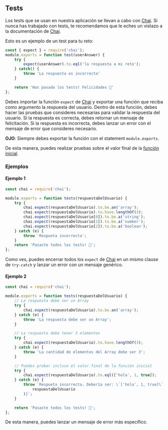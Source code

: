 ## Tests

Los tests que se usan en nuestra aplicación se llevan a cabo con [Chai](https://www.chaijs.com/api/bdd/). Si nunca has trabajado con tests, te recomendamos que le eches un vistazo a la documentación de [Chai](https://www.chaijs.com/api/bdd/).

Esto es un ejemplo de un test para tu reto:

```js
const { expect } = require('chai');
module.exports = function test(userAnswer) {
    try {
        expect(userAnswer).to.eql('la respuesta a mi reto');
    } catch() {
        throw 'La respuesta es incorrecta'
    }

    return 'Has pasado los tests! Felicidades 👏'
};
```

Debes importar la función `expect` de [Chai](https://www.chaijs.com/api/bdd/) y exportar una función que reciba como argumento la respuesta del usuario. Dentro de esta función, debes hacer las pruebas que consideres necesarias para validar la respuesta del usuario. Si la respuesta es correcta, debes retornar un mensaje de felicitación. Si la respuesta es incorrecta, debes lanzar un error con el mensaje de error que consideres necesario.

**OJO**: Siempre debes exportar la función con el statement `module.exports`.

De esta manera, puedes realizar pruebas sobre el valor final de la [función inicial](/docs/funcion-inicial).

### Ejemplos

#### Ejemplo 1

```js
const chai = require('chai');

module.exports = function tests(respuestaDelUsuario) {
	try {
		chai.expect(respuestaDelUsuario).to.be.an('array');
		chai.expect(respuestaDelUsuario).to.have.lengthOf(3);
		chai.expect(respuestaDelUsuario[0]).to.be.a('string');
		chai.expect(respuestaDelUsuario[1]).to.be.a('number');
		chai.expect(respuestaDelUsuario[2]).to.be.a('boolean');
	} catch (e) {
		throw 'Respueta incorrecta';
	}
	return 'Pasaste todos los tests! 🎉';
};
```

Como ves, puedes encerrar todos los `expect` de [Chai](https://www.chaijs.com/api/bdd/) en un mismo clause de `try-catch` y lanzar un error con un mensaje genérico.

#### Ejemplo 2

```js
const chai = require('chai');

module.exports = function tests(respuestaDelUsuario) {
	// La respuesta debe ser un Array
	try {
		chai.expect(respuestaDelUsuario).to.be.an('array');
	} catch (e) {
		throw 'La respuesta debe ser un Array';
	}

	// La respuesta debe tener 3 elementos
	try {
		chai.expect(respuestaDelUsuario).to.have.lengthOf(3);
	} catch (e) {
		throw 'La cantidad de elementos del Array debe ser 3';
	}

	// Puedes probar incluso el valor final de la función inicial
	try {
		chai.expect(respuestaDelUsuario).to.eql(['hola', 1, true]);
	} catch (e) {
		throw `Respueta incorrecta. Debería ser: \`['hola', 1, true]\` y estamos recibiendo ${JSON.stringify(
			respuestaDelUsuario
		)}`;
	}

	return 'Pasaste todos los tests! 🎉';
};
```

De esta manera, puedes lanzar un mensaje de error más específico.

